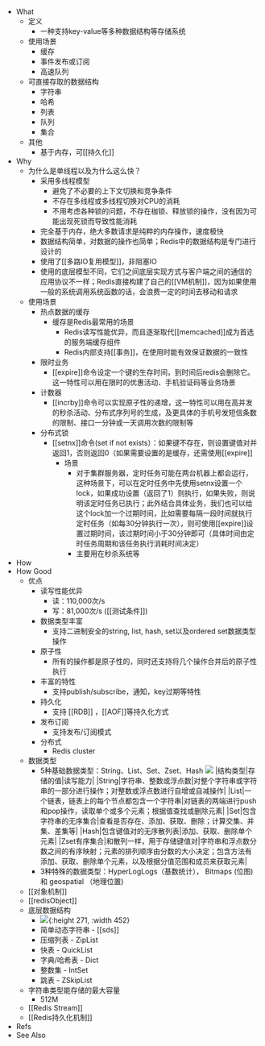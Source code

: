 - What
	- 定义
		- 一种支持key-value等多种数据结构等存储系统
	- 使用场景
		- 缓存
		- 事件发布或订阅
		- 高速队列
	- 可直接存取的数据结构
		- 字符串
		- 哈希
		- 列表
		- 队列
		- 集合
	- 其他
		- 基于内存，可[[持久化]]
- Why
	- 为什么是单线程以及为什么这么快？
		- 采用多线程模型
			- 避免了不必要的上下文切换和竞争条件
			- 不存在多线程或多线程切换对CPU的消耗
			- 不用考虑各种锁的问题，不存在枷锁、释放锁的操作，没有因为可能出现死锁而导致性能消耗
		- 完全基于内存，绝大多数请求是纯粹的内存操作，速度极快
		- 数据结构简单，对数据的操作也简单；Redis中的数据结构是专门进行设计的
		- 使用了[[多路IO复用模型]]，非阻塞IO
		- 使用的底层模型不同，它们之间底层实现方式与客户端之间的通信的应用协议不一样；Redis直接构建了自己的[[VM机制]]，因为如果使用一般的系统调用系统函数的话，会浪费一定的时间去移动和请求
	- 使用场景
		- 热点数据的缓存
			- 缓存是Redis最常用的场景
				- Redis读写性能优异，而且逐渐取代[[memcached]]成为首选的服务端缓存组件
				- Redis内部支持[[事务]]，在使用时能有效保证数据的一致性
		- 限时业务
			- [[expire]]命令设定一个键的生存时间，到时间后redis会删除它。这一特性可以用在限时的优惠活动、手机验证码等业务场景
		- 计数器
			- [[incrby]]命令可以实现原子性的递增，这一特性可以用在高并发的秒杀活动、分布式序列号的生成，及更具体的手机号发短信条数的限制、接口一分钟或一天调用次数的限制等
		- 分布式锁
			- [[setnx]]命令(set if not exists）：如果键不存在，则设置键值对并返回1，否则返回0（如果需要设置的是缓存，还需使用[[expire]]
				- 场景
					- 对于集群服务器，定时任务可能在两台机器上都会运行，这种场景下，可以在定时任务中先使用setnx设置一个lock，如果成功设置（返回了1）则执行，如果失败，则说明该定时任务已执行；此外结合具体业务，我们也可以给这个lock加一个过期时间，比如需要每隔一段时间就执行定时任务（如每30分钟执行一次），则可使用[[expire]]设置过期时间，该过期时间小于30分钟即可（具体时间由定时任务周期和该任务执行消耗时间决定）
					- 主要用在秒杀系统等
- How
- How Good
	- 优点
		- 读写性能优异
			- 读：110,000次/s
			- 写：81,000次/s
			  ([[测试条件]])
		- 数据类型丰富
			- 支持二进制安全的string, list, hash, set以及ordered set数据类型操作
		- 原子性
			- 所有的操作都是原子性的，同时还支持将几个操作合并后的原子性执行
		- 丰富的特性
			- 支持publish/subscribe，通知，key过期等特性
		- 持久化
			- 支持 [[RDB]] ，[[AOF]]等持久化方式
		- 发布订阅
			- 支持发布/订阅模式
		- 分布式
			- Redis cluster
	- 数据类型
		- 5种基础数据类型：String、List、Set、Zset、Hash
		  ![](https://pdai.tech/images/db/redis/db-redis-ds-1.jpeg)
		  |结构类型|存储的值|读写能力|
		  |String|字符串、整数或浮点数|对整个字符串或字符串的一部分进行操作；对整数或浮点数进行自增或自减操作|
		  |List|一个链表，链表上的每个节点都包含一个字符串|对链表的两端进行push和pop操作，读取单个或多个元素；根据值查找或删除元素|
		  |Set|包含字符串的无序集合|查看是否存在、添加、获取、删除；计算交集、并集、差集等|
		  |Hash|包含键值对的无序散列表|添加、获取、删除单个元素|
		  |Zset有序集合|和散列一样，用于存储键值对|字符串和浮点数分数之间的有序映射；元素的排列顺序由分数的大小决定；包含方法有添加、获取、删除单个元素，以及根据分值范围和成员来获取元素|
		- 3种特殊的数据类型：HyperLogLogs（基数统计）， Bitmaps (位图) 和 geospatial （地理位置)
	- [[对象机制]]
	- [[redisObject]]
	- 底层数据结构
		- ![](https://pdai.tech/images/db/redis/db-redis-object-2-3.png){:height 271, :width 452}
		- 简单动态字符串 - [[sds]]
		- 压缩列表 - ZipList
		- 快表 - QuickList
		- 字典/哈希表 - Dict
		- 整数集 - IntSet
		- 跳表 - ZSkipList
	- 字符串类型能存储的最大容量
		- 512M
	- [[Redis Stream]]
	- [[Redis持久化机制]]
- Refs
- See Also